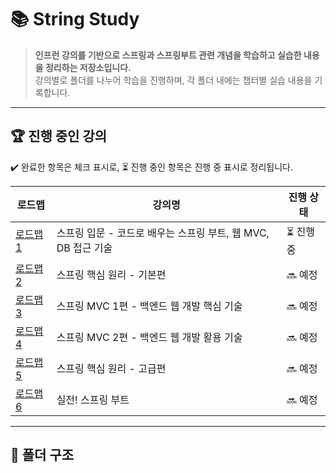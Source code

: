 # 📚 String Study

> **인프런 강의를 기반으로 스프링과 스프링부트 관련 개념을 학습하고 실습한 내용을 정리하는 저장소입니다.**  
> 강의별로 폴더를 나누어 학습을 진행하며, 각 폴더 내에는 챕터별 실습 내용을 기록합니다.

---

## 🏆 **진행 중인 강의**
✔️ 완료한 항목은 체크 표시로, ⏳ 진행 중인 항목은 진행 중 표시로 정리됩니다.

| 로드맵 | 강의명 | 진행 상태 |
|--------|--------------------------|----------|
| [로드맵 1](./스프링입문/) | 스프링 입문 - 코드로 배우는 스프링 부트, 웹 MVC, DB 접근 기술 | ⏳ 진행 중 |
| [로드맵 2](./스프링핵심기본/) | 스프링 핵심 원리 - 기본편 | 🔜 예정 |
| [로드맵 3](./스프링MVC1/) | 스프링 MVC 1편 - 백엔드 웹 개발 핵심 기술 | 🔜 예정 |
| [로드맵 4](./스프링MVC2/) | 스프링 MVC 2편 - 백엔드 웹 개발 활용 기술 | 🔜 예정 |
| [로드맵 5](./스프링핵심고급/) | 스프링 핵심 원리 - 고급편 | 🔜 예정 |
| [로드맵 6](./실전스프링부트/) | 실전! 스프링 부트 | 🔜 예정 |

---

## 📌 **폴더 구조**
